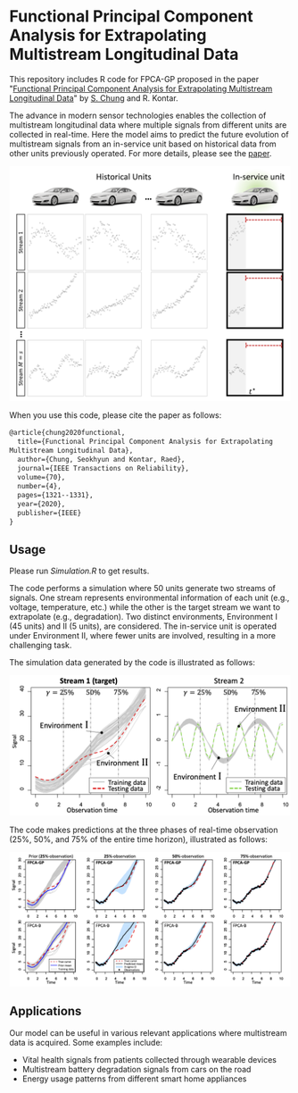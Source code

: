 # Functional Principal Component Analysis for Extrapolating Multistream Longitudinal Data

This repository includes R code for FPCA-GP proposed in the paper "[Functional Principal Component Analysis for Extrapolating Multistream Longitudinal Data](https://ieeexplore.ieee.org/abstract/document/9258998)" by [S. Chung](https://sites.google.com/site/schungkorea/) and R. Kontar. 

The advance in modern sensor technologies enables the collection of multistream longitudinal data where multiple signals from different units are collected in real-time. Here the model aims to predict the future evolution of multistream signals from an in-service unit based on historical data from other units previously operated. For more details, please see the [paper](https://ieeexplore.ieee.org/abstract/document/9258998).

<img src="figs/multistream.png" alt="drawing" width="700"/>

When you use this code, please cite the paper as follows:
```
@article{chung2020functional,
  title={Functional Principal Component Analysis for Extrapolating Multistream Longitudinal Data},
  author={Chung, Seokhyun and Kontar, Raed},
  journal={IEEE Transactions on Reliability},
  volume={70},
  number={4},
  pages={1321--1331},
  year={2020},
  publisher={IEEE}
}
```


## Usage
Please run _Simulation.R_ to get results. 

The code performs a simulation where 50 units generate two streams of signals. One stream represents environmental information of each unit (e.g., voltage, temperature, etc.) while the other is the target stream we want to extrapolate (e.g., degradation). Two distinct environments, Environment I (45 units) and II (5 units), are considered. The in-service unit is operated under Environment II, where fewer units are involved, resulting in a more challenging task.

The simulation data generated by the code is illustrated as follows:

<img src="figs/simulation_data.png" alt="drawing" width="700"/>

The code makes predictions at the three phases of real-time observation (25%, 50%, and 75% of the entire time horizon), illustrated as follows:

<img src="figs/prediction.png" alt="drawing" width="700"/>


## Applications
Our model can be useful in various relevant applications where multistream data is acquired. Some examples include:
- Vital health signals from patients collected through wearable devices
- Multistream battery degradation signals from cars on the road
- Energy usage patterns from different smart home appliances
